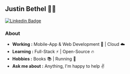 ## Justin Bethel 👨‍💻
[![Linkedin Badge](https://img.shields.io/badge/-Justin%20Bethel-blue?style=flat-square&logo=Linkedin&logoColor=white&link=https://www.linkedin.com/in/justin-bethel-95977788/)](https://www.linkedin.com/in/justin-bethel-95977788/) 

### About
-  **Working :** Mobile-App & Web Development :iphone: | Cloud :cloud: 
-  **Learning :** Full-Stack :zap: | Open-Source :fire:	
-  **Hobbies :** Books :books: | Running :running:
-  **Ask me about :** Anything, I'm happy to help :v:
